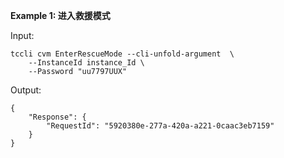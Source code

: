 **Example 1: 进入救援模式**



Input: 

```
tccli cvm EnterRescueMode --cli-unfold-argument  \
    --InstanceId instance_Id \
    --Password "uu7797UUX"
```

Output: 
```
{
    "Response": {
        "RequestId": "5920380e-277a-420a-a221-0caac3eb7159"
    }
}
```

